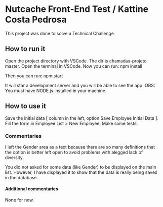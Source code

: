 # Nutcache Front-End Test / Kattine Costa Pedrosa

This project was done to solve a Technical Challenge 

## How to run it

Open the project directory with VSCode.
The dir is chamadas-projeto master. Open the terminal in VSCode.
Now you can run:
npm install

Then you can run:
npm start

It will star a development server and you will be able to see the app.
OBS: You must have NODE.js installed in your machine.

## How to use it

Save the initial data [ column in the left, option Save Employee Initial Data ].
Fill the form in Employee List > New Employee.
Make some tests.


### Commentaries


I left the Gender area as a text because there are so many definitions that the
option is better left open to avoid problems with alegged lack of diversity.

You did not asked for some data (like Gender) to be displayed on the main list. However, I have displayed it to show
that the data is really being saved in the database.

#### Additional commentaries

None for now.




